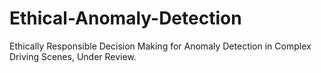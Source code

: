 # Ethical-Anomaly-Detection
Ethically Responsible Decision Making for Anomaly Detection in Complex Driving Scenes, Under Review.
